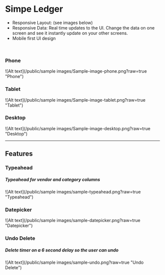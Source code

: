 # Simpe Ledger #

* Responsive Layout: (see images below)
* Responsive Data: Real time updates to the UI. Change the data on one screen and see it instantly update on your other screens.
* Mobile first UI design

<br>

### Phone ###
![Alt text](/public/sample images/Sample-image-phone.png?raw=true "Phone")

### Tablet ###
![Alt text](/public/sample images/Sample-image-tablet.png?raw=true "Tablet")

### Desktop ###
![Alt text](/public/sample images/Sample-image-desktop.png?raw=true "Desktop")

----

## Features ##
### Typeahead ###
##### Typeahead for vendor and category columns #####
![Alt text](/public/sample images/sample-typeahead.png?raw=true "Typeahead")

### Datepicker ###
![Alt text](/public/sample images/sample-datepicker.png?raw=true "Datepicker")

### Undo Delete ###
##### Delete timer on a 6 second delay so the user can undo #####
![Alt text](/public/sample images/sample-undo.png?raw=true "Undo Delete")



